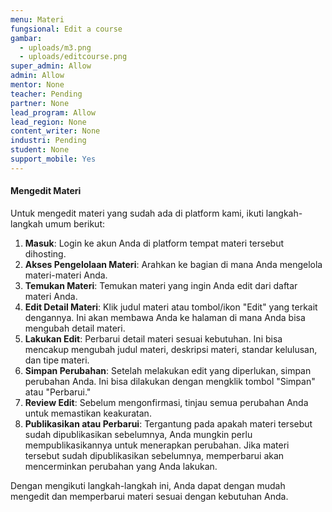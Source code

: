 ```yaml
---
menu: Materi
fungsional: Edit a course
gambar:
  - uploads/m3.png
  - uploads/editcourse.png
super_admin: Allow
admin: Allow
mentor: None
teacher: Pending
partner: None
lead_program: Allow
lead_region: None
content_writer: None
industri: Pending
student: None
support_mobile: Yes
---
```

#### Mengedit Materi

Untuk mengedit materi yang sudah ada di platform kami, ikuti langkah-langkah umum berikut:

1. **Masuk**: Login ke akun Anda di platform tempat materi tersebut dihosting.
2. **Akses Pengelolaan Materi**: Arahkan ke bagian di mana Anda mengelola materi-materi Anda.
3. **Temukan Materi**: Temukan materi yang ingin Anda edit dari daftar materi Anda.
4. **Edit Detail Materi**: Klik judul materi atau tombol/ikon "Edit" yang terkait dengannya. Ini akan membawa Anda ke halaman di mana Anda bisa mengubah detail materi.
5. **Lakukan Edit**: Perbarui detail materi sesuai kebutuhan. Ini bisa mencakup mengubah judul materi, deskripsi materi, standar kelulusan, dan tipe materi.
6. **Simpan Perubahan**: Setelah melakukan edit yang diperlukan, simpan perubahan Anda. Ini bisa dilakukan dengan mengklik tombol "Simpan" atau "Perbarui."
7. **Review Edit**: Sebelum mengonfirmasi, tinjau semua perubahan Anda untuk memastikan keakuratan.
8. **Publikasikan atau Perbarui**: Tergantung pada apakah materi tersebut sudah dipublikasikan sebelumnya, Anda mungkin perlu mempublikasikannya untuk menerapkan perubahan. Jika materi tersebut sudah dipublikasikan sebelumnya, memperbarui akan mencerminkan perubahan yang Anda lakukan.

Dengan mengikuti langkah-langkah ini, Anda dapat dengan mudah mengedit dan memperbarui materi sesuai dengan kebutuhan Anda.